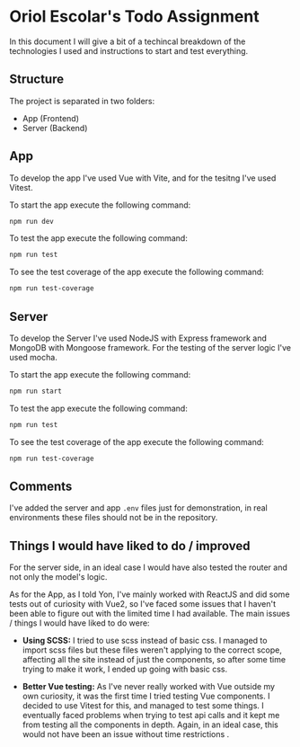 # Oriol Escolar's Todo Assignment

In this document I will give a bit of a techincal breakdown of the technologies I used and instructions to start and test everything.

## Structure

The project is separated in two folders:

- App (Frontend)
- Server (Backend)

## App

To develop the app I've used Vue with Vite, and for the tesitng I've used Vitest.

To start the app execute the following command:

```sh
npm run dev
```

To test the app execute the following command:

```sh
npm run test
```

To see the test coverage of the app execute the following command:

```sh
npm run test-coverage
```

## Server

To develop the Server I've used NodeJS with Express framework and MongoDB with Mongoose framework. For the testing of the server logic I've used mocha.

To start the app execute the following command:

```sh
npm run start
```

To test the app execute the following command:

```sh
npm run test
```

To see the test coverage of the app execute the following command:

```sh
npm run test-coverage
```


## Comments

I've added the server and app `.env` files just for demonstration, in real environments these files should not be in the repository.

## Things I would have liked to do / improved

For the server side, in an ideal case I would have also tested the router and not only the model's logic.

As for the App, as I told Yon, I've mainly worked with ReactJS and did some tests out of curiosity with Vue2, so I've faced some issues that I haven't been able to figure out with the limited time I had available. The main issues / things I would have liked to do were:

- **Using SCSS:** I tried to use scss instead of basic css. I managed to import scss files but these files weren't applying to the correct scope, affecting all the site instead of just the components, so after some time trying to make it work, I ended up going with basic css.

- **Better Vue testing:** As I've never really worked with Vue outside my own curiosity, it was the first time I tried testing Vue components. I decided to use Vitest for this, and managed to test some things. I eventually faced problems when trying to test api calls and it kept me from testing all the components in depth. Again, in an ideal case, this would not have been an issue without time restrictions .
